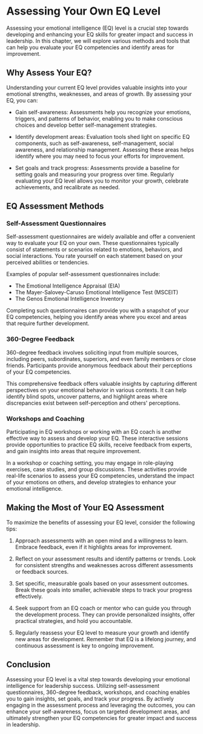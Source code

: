 Assessing Your Own EQ Level
======================================

Assessing your emotional intelligence (EQ) level is a crucial step towards developing and enhancing your EQ skills for greater impact and success in leadership. In this chapter, we will explore various methods and tools that can help you evaluate your EQ competencies and identify areas for improvement.

Why Assess Your EQ?
-------------------

Understanding your current EQ level provides valuable insights into your emotional strengths, weaknesses, and areas of growth. By assessing your EQ, you can:

* Gain self-awareness: Assessments help you recognize your emotions, triggers, and patterns of behavior, enabling you to make conscious choices and develop better self-management strategies.

* Identify development areas: Evaluation tools shed light on specific EQ components, such as self-awareness, self-management, social awareness, and relationship management. Assessing these areas helps identify where you may need to focus your efforts for improvement.

* Set goals and track progress: Assessments provide a baseline for setting goals and measuring your progress over time. Regularly evaluating your EQ level allows you to monitor your growth, celebrate achievements, and recalibrate as needed.

EQ Assessment Methods
---------------------

### Self-Assessment Questionnaires

Self-assessment questionnaires are widely available and offer a convenient way to evaluate your EQ on your own. These questionnaires typically consist of statements or scenarios related to emotions, behaviors, and social interactions. You rate yourself on each statement based on your perceived abilities or tendencies.

Examples of popular self-assessment questionnaires include:

* The Emotional Intelligence Appraisal (EIA)
* The Mayer-Salovey-Caruso Emotional Intelligence Test (MSCEIT)
* The Genos Emotional Intelligence Inventory

Completing such questionnaires can provide you with a snapshot of your EQ competencies, helping you identify areas where you excel and areas that require further development.

### 360-Degree Feedback

360-degree feedback involves soliciting input from multiple sources, including peers, subordinates, superiors, and even family members or close friends. Participants provide anonymous feedback about their perceptions of your EQ competencies.

This comprehensive feedback offers valuable insights by capturing different perspectives on your emotional behavior in various contexts. It can help identify blind spots, uncover patterns, and highlight areas where discrepancies exist between self-perception and others' perceptions.

### Workshops and Coaching

Participating in EQ workshops or working with an EQ coach is another effective way to assess and develop your EQ. These interactive sessions provide opportunities to practice EQ skills, receive feedback from experts, and gain insights into areas that require improvement.

In a workshop or coaching setting, you may engage in role-playing exercises, case studies, and group discussions. These activities provide real-life scenarios to assess your EQ competencies, understand the impact of your emotions on others, and develop strategies to enhance your emotional intelligence.

Making the Most of Your EQ Assessment
-------------------------------------

To maximize the benefits of assessing your EQ level, consider the following tips:

1. Approach assessments with an open mind and a willingness to learn. Embrace feedback, even if it highlights areas for improvement.

2. Reflect on your assessment results and identify patterns or trends. Look for consistent strengths and weaknesses across different assessments or feedback sources.

3. Set specific, measurable goals based on your assessment outcomes. Break these goals into smaller, achievable steps to track your progress effectively.

4. Seek support from an EQ coach or mentor who can guide you through the development process. They can provide personalized insights, offer practical strategies, and hold you accountable.

5. Regularly reassess your EQ level to measure your growth and identify new areas for development. Remember that EQ is a lifelong journey, and continuous assessment is key to ongoing improvement.

Conclusion
----------

Assessing your EQ level is a vital step towards developing your emotional intelligence for leadership success. Utilizing self-assessment questionnaires, 360-degree feedback, workshops, and coaching enables you to gain insights, set goals, and track your progress. By actively engaging in the assessment process and leveraging the outcomes, you can enhance your self-awareness, focus on targeted development areas, and ultimately strengthen your EQ competencies for greater impact and success in leadership.
